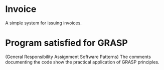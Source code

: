 # Invoice
A simple system for issuing invoices.
# Program satisfied for GRASP
(General Responsibility Assignment Software Patterns) The comments documenting the code show the practical application of GRASP principles.
